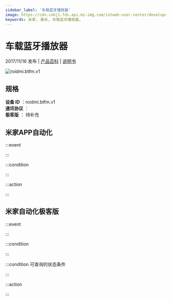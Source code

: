 ```yaml
---
sidebar_label: '车载蓝牙播放器'
image: https://cdn.cnbj1.fds.api.mi-img.com/iotweb-user-center/developer_1679047510722bhYIdGcd.png?GalaxyAccessKeyId=AKVGLQWBOVIRQ3XLEW&Expires=9223372036854775807&Signature=FFFyWxHnkU1JBoze0n0n0/q9jMs=
keywords: 米家, 睿米, 车载蓝牙播放器, 
---
```

# 车载蓝牙播放器

2017/11/16 发布 | [产品百科](https://home.mi.com/webapp/content/baike/product/index.html?model=roidmi.btfm.v1/) | [说明书](https://home.mi.com/views/introduction.html?model=roidmi.btfm.v1&region=cn)

![roidmi.btfm.v1](https://cdn.cnbj1.fds.api.mi-img.com/iotweb-user-center/developer_1679047510722bhYIdGcd.png?GalaxyAccessKeyId=AKVGLQWBOVIRQ3XLEW&Expires=9223372036854775807&Signature=FFFyWxHnkU1JBoze0n0n0/q9jMs=)

## 规格  
> 
**设备 ID** ：roidmi.btfm.v1  
**通讯协议** ：  
**极客版**  ： 待补充 


## 米家APP自动化  

:::event  

:::

:::condition  

:::

:::action   

:::

## 米家自动化极客版  

:::event  

:::

:::condition  

:::

:::condition 可查询的状态条件  

:::

:::action  

:::

        
